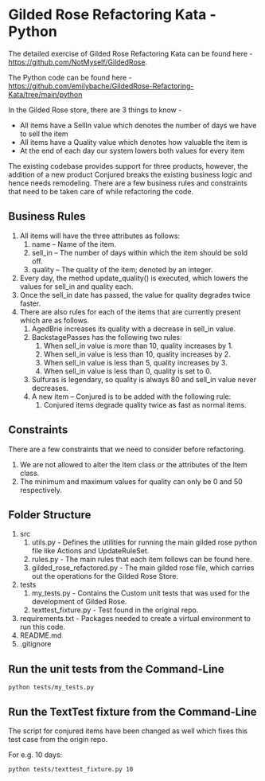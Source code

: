 # Gilded Rose Refactoring Kata - Python

The detailed exercise of Gilded Rose Refactoring Kata can be found here - https://github.com/NotMyself/GildedRose.


The Python code can be found here - https://github.com/emilybache/GildedRose-Refactoring-Kata/tree/main/python

In the Gilded Rose store, there are 3 things to know - 
* All items have a SellIn value which denotes the number of days we have to sell the item
* All items have a Quality value which denotes how valuable the item is
* At the end of each day our system lowers both values for every item

The existing codebase provides support for three products, however, the addition of a new product Conjured breaks the existing business logic and hence needs remodeling. There are a few business rules and constraints that need to be taken care of while refactoring the code.

## Business Rules
1. All items will have the three attributes as follows:
    1. name – Name of the item.
    2. sell_in – The number of days within which the item should be sold off.
    3. quality – The quality of the item; denoted by an integer.
2. Every day, the method update_quality() is executed, which lowers the values for sell_in and quality each.
3. Once the sell_in date has passed, the value for quality degrades twice faster.
4. There are also rules for each of the items that are currently present which are as follows.
    1. AgedBrie increases its quality with a decrease in sell_in value.
    2. BackstagePasses has the following two rules:
        1. When sell_in value is more than 10, quality increases by 1.
        2. When sell_in value is less than 10, quality increases by 2.
        3. When sell_in value is less than 5, quality increases by 3.
        4. When sell_in value is less than 0, quality is set to 0.
    3. Sulfuras is legendary, so quality is always 80 and sell_in value never decreases.
    4. A new item – Conjured is to be added with the following rule:
        1. Conjured items degrade quality twice as fast as normal items.


## Constraints
There are a few constraints that we need to consider before refactoring.
1. We are not allowed to alter the Item class or the attributes of the Item class.
2. The minimum and maximum values for quality can only be 0 and 50 respectively.

## Folder Structure

1. src 
    1. utils.py - Defines the utilities for running the main gilded rose python file like Actions and UpdateRuleSet.
    2. rules.py - The main rules that each item follows can be found here.
    3. gilded_rose_refactored.py -  The main gilded rose file, which carries out the operations for the Gilded Rose Store.
2. tests
    1. my_tests.py - Contains the Custom unit tests that was used for the development of Gilded Rose.
    2. texttest_fixture.py - Test found in the original repo.
3. requirements.txt -  Packages needed to create a virtual environment to run this code. 
4. README.md
5. .gitignore

## Run the unit tests from the Command-Line

```
python tests/my_tests.py
```

## Run the TextTest fixture from the Command-Line
The script for conjured items have been changed as well which fixes this test case from the origin repo.

For e.g. 10 days:

```
python tests/texttest_fixture.py 10
```